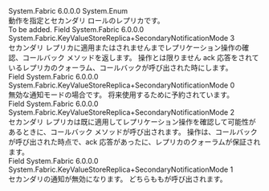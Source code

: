 <Type Name="KeyValueStoreReplica+SecondaryNotificationMode" FullName="System.Fabric.KeyValueStoreReplica+SecondaryNotificationMode">
  <TypeSignature Language="C#" Value="public enum KeyValueStoreReplica.SecondaryNotificationMode" />
  <TypeSignature Language="ILAsm" Value=".class nested public auto ansi sealed KeyValueStoreReplica/SecondaryNotificationMode extends System.Enum" />
  <TypeSignature Language="DocId" Value="T:System.Fabric.KeyValueStoreReplica.SecondaryNotificationMode" />
  <TypeSignature Language="VB.NET" Value="Public Enum KeyValueStoreReplica.SecondaryNotificationMode" />
  <TypeSignature Language="F#" Value="type KeyValueStoreReplica.SecondaryNotificationMode = " />
  <AssemblyInfo>
    <AssemblyName>System.Fabric</AssemblyName>
    <AssemblyVersion>6.0.0.0</AssemblyVersion>
  </AssemblyInfo>
  <Base>
    <BaseTypeName>System.Enum</BaseTypeName>
  </Base>
  <Docs>
    <summary>
      <para>動作を指定<see cref="M:System.Fabric.KeyValueStoreReplica.OnCopyComplete(System.Fabric.KeyValueStoreEnumerator)" />と<see cref="M:System.Fabric.KeyValueStoreReplica.OnReplicationOperation(System.Collections.Generic.IEnumerator{System.Fabric.KeyValueStoreNotification})" />セカンダリ ロールのレプリカです。</para>
    </summary>
    <remarks>To be added.</remarks>
  </Docs>
  <Members>
    <Member MemberName="BlockSecondaryAck">
      <MemberSignature Language="C#" Value="BlockSecondaryAck" />
      <MemberSignature Language="ILAsm" Value=".field public static literal valuetype System.Fabric.KeyValueStoreReplica/SecondaryNotificationMode BlockSecondaryAck = int32(3)" />
      <MemberSignature Language="DocId" Value="F:System.Fabric.KeyValueStoreReplica.SecondaryNotificationMode.BlockSecondaryAck" />
      <MemberSignature Language="VB.NET" Value="BlockSecondaryAck" />
      <MemberSignature Language="F#" Value="BlockSecondaryAck = 3" Usage="System.Fabric.KeyValueStoreReplica.SecondaryNotificationMode.BlockSecondaryAck" />
      <MemberType>Field</MemberType>
      <AssemblyInfo>
        <AssemblyName>System.Fabric</AssemblyName>
        <AssemblyVersion>6.0.0.0</AssemblyVersion>
      </AssemblyInfo>
      <ReturnValue>
        <ReturnType>System.Fabric.KeyValueStoreReplica+SecondaryNotificationMode</ReturnType>
      </ReturnValue>
      <MemberValue>3</MemberValue>
      <Docs>
        <summary>
          <para>セカンダリ レプリカに適用またはされませんまでレプリケーション操作の確認、<see cref="M:System.Fabric.KeyValueStoreReplica.OnReplicationOperation(System.Collections.Generic.IEnumerator{System.Fabric.KeyValueStoreNotification})" />コールバック メソッドを返します。 操作とは限りません ack 応答をされているレプリカのクォーラム、コールバックが呼び出された時にします。</para>
        </summary>
      </Docs>
    </Member>
    <Member MemberName="Invalid">
      <MemberSignature Language="C#" Value="Invalid" />
      <MemberSignature Language="ILAsm" Value=".field public static literal valuetype System.Fabric.KeyValueStoreReplica/SecondaryNotificationMode Invalid = int32(0)" />
      <MemberSignature Language="DocId" Value="F:System.Fabric.KeyValueStoreReplica.SecondaryNotificationMode.Invalid" />
      <MemberSignature Language="VB.NET" Value="Invalid" />
      <MemberSignature Language="F#" Value="Invalid = 0" Usage="System.Fabric.KeyValueStoreReplica.SecondaryNotificationMode.Invalid" />
      <MemberType>Field</MemberType>
      <AssemblyInfo>
        <AssemblyName>System.Fabric</AssemblyName>
        <AssemblyVersion>6.0.0.0</AssemblyVersion>
      </AssemblyInfo>
      <ReturnValue>
        <ReturnType>System.Fabric.KeyValueStoreReplica+SecondaryNotificationMode</ReturnType>
      </ReturnValue>
      <MemberValue>0</MemberValue>
      <Docs>
        <summary>
          <para>無効な通知モードの場合です。 将来使用するために予約されています。</para>
        </summary>
      </Docs>
    </Member>
    <Member MemberName="NonBlockingQuorumAcked">
      <MemberSignature Language="C#" Value="NonBlockingQuorumAcked" />
      <MemberSignature Language="ILAsm" Value=".field public static literal valuetype System.Fabric.KeyValueStoreReplica/SecondaryNotificationMode NonBlockingQuorumAcked = int32(2)" />
      <MemberSignature Language="DocId" Value="F:System.Fabric.KeyValueStoreReplica.SecondaryNotificationMode.NonBlockingQuorumAcked" />
      <MemberSignature Language="VB.NET" Value="NonBlockingQuorumAcked" />
      <MemberSignature Language="F#" Value="NonBlockingQuorumAcked = 2" Usage="System.Fabric.KeyValueStoreReplica.SecondaryNotificationMode.NonBlockingQuorumAcked" />
      <MemberType>Field</MemberType>
      <AssemblyInfo>
        <AssemblyName>System.Fabric</AssemblyName>
        <AssemblyVersion>6.0.0.0</AssemblyVersion>
      </AssemblyInfo>
      <ReturnValue>
        <ReturnType>System.Fabric.KeyValueStoreReplica+SecondaryNotificationMode</ReturnType>
      </ReturnValue>
      <MemberValue>2</MemberValue>
      <Docs>
        <summary>
          <para>セカンダリ レプリカは既に適用してレプリケーション操作を確認して可能性があるときに、<see cref="M:System.Fabric.KeyValueStoreReplica.OnReplicationOperation(System.Collections.Generic.IEnumerator{System.Fabric.KeyValueStoreNotification})" />コールバック メソッドが呼び出されます。 操作は、コールバックが呼び出された時点で、ack 応答があったに、レプリカのクォーラムが保証されます。</para>
        </summary>
      </Docs>
    </Member>
    <Member MemberName="None">
      <MemberSignature Language="C#" Value="None" />
      <MemberSignature Language="ILAsm" Value=".field public static literal valuetype System.Fabric.KeyValueStoreReplica/SecondaryNotificationMode None = int32(1)" />
      <MemberSignature Language="DocId" Value="F:System.Fabric.KeyValueStoreReplica.SecondaryNotificationMode.None" />
      <MemberSignature Language="VB.NET" Value="None" />
      <MemberSignature Language="F#" Value="None = 1" Usage="System.Fabric.KeyValueStoreReplica.SecondaryNotificationMode.None" />
      <MemberType>Field</MemberType>
      <AssemblyInfo>
        <AssemblyName>System.Fabric</AssemblyName>
        <AssemblyVersion>6.0.0.0</AssemblyVersion>
      </AssemblyInfo>
      <ReturnValue>
        <ReturnType>System.Fabric.KeyValueStoreReplica+SecondaryNotificationMode</ReturnType>
      </ReturnValue>
      <MemberValue>1</MemberValue>
      <Docs>
        <summary>
          <para>セカンダリの通知が無効になります。 どちらも<see cref="M:System.Fabric.KeyValueStoreReplica.OnCopyComplete(System.Fabric.KeyValueStoreEnumerator)" />も<see cref="M:System.Fabric.KeyValueStoreReplica.OnReplicationOperation(System.Collections.Generic.IEnumerator{System.Fabric.KeyValueStoreNotification})" />が呼び出されます。</para>
        </summary>
      </Docs>
    </Member>
  </Members>
</Type>